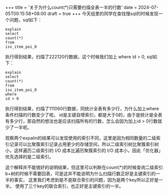 +++
title = '关于为什么count(*)只需要扫描全表一半的行数'
date = 2024-07-05T00:15:58+08:00
draft = true
+++
今天组里的同学在查找慢sql的时候发现一个问题，sql如下：

    explain
    select
    count(*)
    from
    isv_item_poi_0

执行得到结果，扫描了222120行数据，这个时候我们加上 where id > 0, sql如下：

    explain
    select
    count(*)
    from
    isv_item_poi_0
    where 
    id > 0

执行得到结果，扫描了111060行数据，同统计全表有多少行，为什么加上where条件扫描的行数变少了呢。
id是主键自增索引，都是大于0的，由于是统计是全表有多少行，那自然的想法也是应该扫描所有的行数，怎么会因为加上id > 0行数就少了一半呢。

观察两个expalin的结果可以发现使用的索引不同，这里是因为相同数量的二级索引记录可以比聚簇索引记录占用更少的存储空间，所以二级索引树比聚簇索引树小，这样遍历二级索引的 I/O 成本比遍历聚簇索引的 I/O 成本小，因此「优化器」优先选择的是二级索引。

这个解释并不能很好的说明结果，但这里可以判断在count(*)的时候查询二级索引b+树的时候不需要回表，可是这并不能说明为什么扫描行数正好是主键索引的一半的事实，
这里我们考虑到是不是联合索引的问题，因为是两个key所以正好是一半。
使用了三个key的联合索引，也正好是主键索引的一半。